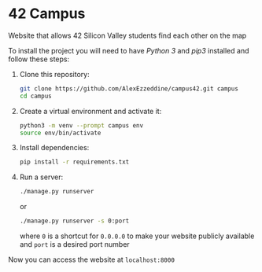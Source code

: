# 42 Campus
Website that allows 42 Silicon Valley students find each other on the map

To install the project you will need to have *Python 3* and *pip3* installed and follow these steps:
1. Clone this repository:
   ```bash
   git clone https://github.com/AlexEzzeddine/campus42.git campus
   cd campus
   ```
2. Create a virtual environment and activate it:
   ```bash
   python3 -m venv --prompt campus env
   source env/bin/activate
   ```
3. Install dependencies:
   ```bash
   pip install -r requirements.txt
   ```
4. Run a server:

   ```bash
   ./manage.py runserver
   ```


   or


   ```bash
   ./manage.py runserver -s 0:port
   ```
   
   
   where `0` is a shortcut for `0.0.0.0` to make your website publicly available and `port` is a desired port number


Now you can access the website at `localhost:8000`
